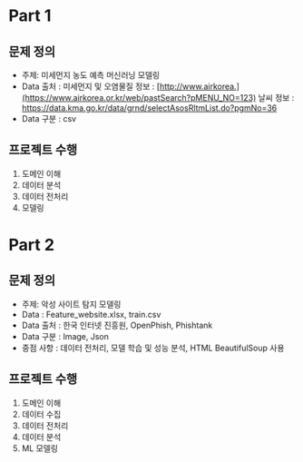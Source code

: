 # Part 1

## 문제 정의
  - 주제: 미세먼지 농도 예측 머신러닝 모델링
  - Data 출처 : 미세먼지 및 오염물질 정보 : [http://www.airkorea.](https://www.airkorea.or.kr/web/pastSearch?pMENU_NO=123)
                날씨 정보 : https://data.kma.go.kr/data/grnd/selectAsosRltmList.do?pgmNo=36
  - Data 구분 : csv 

## 프로젝트 수행
  1. 도메인 이해
  2. 데이터 분석
  3. 데이터 전처리
  4. 모델링

# Part 2

## 문제 정의
  - 주제: 악성 사이트 탐지 모델링
  - Data : Feature_website.xlsx, train.csv
  - Data 출처 : 한국 인터넷 진흥원, OpenPhish, Phishtank
  - Data 구분 : Image, Json
  - 중점 사항 : 데이터 전처리, 모델 학습 및 성능 분석, HTML BeautifulSoup 사용
## 프로젝트 수행
  1. 도메인 이해
  2. 데이터 수집
  3. 데이터 전처리
  4. 데이터 분석
  5. ML 모델링

